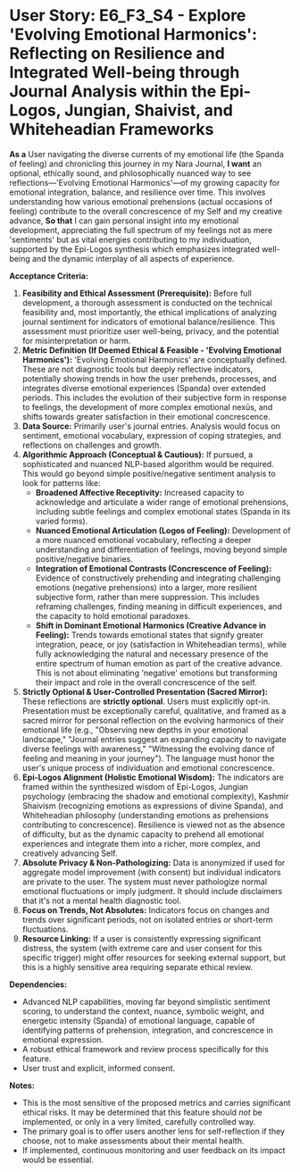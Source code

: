 # User Story: E6_F3_S4 - Explore 'Evolving Emotional Harmonics': Reflecting on Resilience and Integrated Well-being through Journal Analysis within the Epi-Logos, Jungian, Shaivist, and Whiteheadian Frameworks

**As a** User navigating the diverse currents of my emotional life (the Spanda of feeling) and chronicling this journey in my Nara Journal,
**I want** an optional, ethically sound, and philosophically nuanced way to see reflections—'Evolving Emotional Harmonics'—of my growing capacity for emotional integration, balance, and resilience over time. This involves understanding how various emotional prehensions (actual occasions of feeling) contribute to the overall concrescence of my Self and my creative advance,
**So that** I can gain personal insight into my emotional development, appreciating the full spectrum of my feelings not as mere 'sentiments' but as vital energies contributing to my individuation, supported by the Epi-Logos synthesis which emphasizes integrated well-being and the dynamic interplay of all aspects of experience.

**Acceptance Criteria:**

1.  **Feasibility and Ethical Assessment (Prerequisite):** Before full development, a thorough assessment is conducted on the technical feasibility and, most importantly, the ethical implications of analyzing journal sentiment for indicators of emotional balance/resilience. This assessment must prioritize user well-being, privacy, and the potential for misinterpretation or harm.
2.  **Metric Definition (If Deemed Ethical & Feasible - 'Evolving Emotional Harmonics'):** 'Evolving Emotional Harmonics' are conceptually defined. These are not diagnostic tools but deeply reflective indicators, potentially showing trends in how the user prehends, processes, and integrates diverse emotional experiences (Spanda) over extended periods. This includes the evolution of their subjective form in response to feelings, the development of more complex emotional nexūs, and shifts towards greater satisfaction in their emotional concrescence.
3.  **Data Source:** Primarily user's journal entries. Analysis would focus on sentiment, emotional vocabulary, expression of coping strategies, and reflections on challenges and growth.
4.  **Algorithmic Approach (Conceptual & Cautious):** If pursued, a sophisticated and nuanced NLP-based algorithm would be required. This would go beyond simple positive/negative sentiment analysis to look for patterns like:
    *   **Broadened Affective Receptivity:** Increased capacity to acknowledge and articulate a wider range of emotional prehensions, including subtle feelings and complex emotional states (Spanda in its varied forms).
    *   **Nuanced Emotional Articulation (Logos of Feeling):** Development of a more nuanced emotional vocabulary, reflecting a deeper understanding and differentiation of feelings, moving beyond simple positive/negative binaries.
    *   **Integration of Emotional Contrasts (Concrescence of Feeling):** Evidence of constructively prehending and integrating challenging emotions (negative prehensions) into a larger, more resilient subjective form, rather than mere suppression. This includes reframing challenges, finding meaning in difficult experiences, and the capacity to hold emotional paradoxes.
    *   **Shift in Dominant Emotional Harmonics (Creative Advance in Feeling):** Trends towards emotional states that signify greater integration, peace, or joy (satisfaction in Whiteheadian terms), while fully acknowledging the natural and necessary presence of the entire spectrum of human emotion as part of the creative advance. This is not about eliminating 'negative' emotions but transforming their impact and role in the overall concrescence of the self.
5.  **Strictly Optional & User-Controlled Presentation (Sacred Mirror):** These reflections are **strictly optional**. Users must explicitly opt-in. Presentation must be exceptionally careful, qualitative, and framed as a sacred mirror for personal reflection on the evolving harmonics of their emotional life (e.g., "Observing new depths in your emotional landscape," "Journal entries suggest an expanding capacity to navigate diverse feelings with awareness," "Witnessing the evolving dance of feeling and meaning in your journey"). The language must honor the user's unique process of individuation and emotional concrescence.
6.  **Epi-Logos Alignment (Holistic Emotional Wisdom):** The indicators are framed within the synthesized wisdom of Epi-Logos, Jungian psychology (embracing the shadow and emotional complexity), Kashmir Shaivism (recognizing emotions as expressions of divine Spanda), and Whiteheadian philosophy (understanding emotions as prehensions contributing to concrescence). Resilience is viewed not as the absence of difficulty, but as the dynamic capacity to prehend all emotional experiences and integrate them into a richer, more complex, and creatively advancing Self.
7.  **Absolute Privacy & Non-Pathologizing:** Data is anonymized if used for aggregate model improvement (with consent) but individual indicators are private to the user. The system must never pathologize normal emotional fluctuations or imply judgment. It should include disclaimers that it's not a mental health diagnostic tool.
8.  **Focus on Trends, Not Absolutes:** Indicators focus on changes and trends over significant periods, not on isolated entries or short-term fluctuations.
9.  **Resource Linking:** If a user is consistently expressing significant distress, the system (with extreme care and user consent for this specific trigger) might offer resources for seeking external support, but this is a highly sensitive area requiring separate ethical review.

**Dependencies:**

*   Advanced NLP capabilities, moving far beyond simplistic sentiment scoring, to understand the context, nuance, symbolic weight, and energetic intensity (Spanda) of emotional language, capable of identifying patterns of prehension, integration, and concrescence in emotional expression.
*   A robust ethical framework and review process specifically for this feature.
*   User trust and explicit, informed consent.

**Notes:**

*   This is the most sensitive of the proposed metrics and carries significant ethical risks. It may be determined that this feature should *not* be implemented, or only in a very limited, carefully controlled way.
*   The primary goal is to offer users another lens for self-reflection if they choose, not to make assessments about their mental health.
*   If implemented, continuous monitoring and user feedback on its impact would be essential.